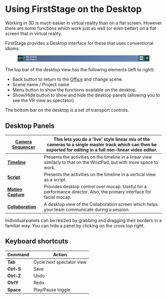 # Using FirstStage on the Desktop

Working in 3D is much easier in virtual reality than on a flat screen. However there are some functions which work just as well (or even better) on a flat screen that in virtual reality.

FirstStage provides a Desktop interface for these that uses conventional idioms.

<figure><img src="../.gitbook/assets/FS Top Bar.png" alt=""><figcaption></figcaption></figure>

The top bar of the desktop view has the following elements (left to right):

* Back button to return to the [Office](the-office.md) and change scene.
* Scene name / Project name
* Menu button to show the functions available on the desktop.
* Show/Hide button to show and hide the desktop panels (allowing you to see the VR view as spectator)

The bottom bar on the desktop is a set of transport controls.

## Desktop Panels

| ****[**Camera Sequencer**](../camerawork/camera-sequencer.md)****                                  | This lets you do a 'live' style linear mix of the cameras to a single master track which can then be exported for editing in a full non-linear video editor. |
| -------------------------------------------------------------------------------------------------- | ------------------------------------------------------------------------------------------------------------------------------------------------------------ |
| ****[**Timeline**](timeline/)****                                                                  | Presents the activities on the timeline in a linear view similarly to that on the WristPad, but with more space to work.                                     |
| ****[**Script**](script.md)****                                                                    | Presents the activities on the timeline in a vertical view as a script.                                                                                      |
| ****[**Motion Capture**](../activities/performance-capture/motion-capture-desktop-controls.md)**** | Provides desktop control over mocap. Useful for a performance director. Also, the primary interface for facial mocap.                                        |
| ****[**Collaboration**](using-firststage-on-the-desktop.md#collaboration)****                      | A desktop view of the Collaboration screen which helps your team communicate during a session.                                                               |

Individual panels can be resized by grabbing and dragging their borders in a familiar way. You can hide a panel by clicking on the cross top right.

## Keyboard shortcuts

| Command    | Action                    |
| ---------- | ------------------------- |
| **Tab**    | Cycle next spectator view |
| **Ctrl-S** | Save                      |
| **Ctrl-Z** | Undo                      |
| **CtrlY**  | Redo                      |
| **Space**  | Play/Pause toggle         |

